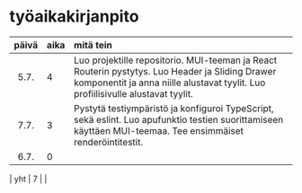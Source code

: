 # työaikakirjanpito

| päivä | aika | mitä tein  |
| :----:|:-----| :-----|
| 5.7. | 4   | Luo projektille repositorio. MUI-teeman ja React Routerin pystytys. Luo Header ja Sliding Drawer komponentit ja anna niille alustavat tyylit. Luo profiilisivulle alustavat tyylit. |
| 7.7. | 3    | Pystytä testiympäristö ja konfiguroi TypeScript, sekä eslint. Luo apufunktio testien suorittamiseen käyttäen MUI-teemaa. Tee ensimmäiset renderöintitestit. |
| 6.7. | 0    |  |

| yht   | 7   | | 